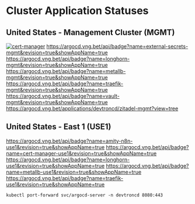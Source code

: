 # Cluster Application Statuses
## United States - Management Cluster (MGMT)
[![cert-manager](https://argocd.vng.bet/api/badge?name=cert-manager-mgmt&revision=true&showAppName=true)](https://argocd.vng.bet/applications/cert-manager-mgmt)
https://argocd.vng.bet/api/badge?name=external-secrets-mgmt&revision=true&showAppName=true
https://argocd.vng.bet/api/badge?name=longhorn-mgmt&revision=true&showAppName=true
https://argocd.vng.bet/api/badge?name=metallb-mgmt&revision=true&showAppName=true
https://argocd.vng.bet/api/badge?name=traefik-mgmt&revision=true&showAppName=true
https://argocd.vng.bet/api/badge?name=vault-mgmt&revision=true&showAppName=true
https://argocd.vng.bet/applications/devtroncd/zitadel-mgmt?view=tree

## United States - East 1 (USE1)
https://argocd.vng.bet/api/badge?name=amity-n8n-use1&revision=true&showAppName=true
https://argocd.vng.bet/api/badge?name=cert-manager-use1&revision=true&showAppName=true
https://argocd.vng.bet/api/badge?name=longhorn-use1&revision=true&showAppName=true
https://argocd.vng.bet/api/badge?name=metallb-use1&revision=true&showAppName=true
https://argocd.vng.bet/api/badge?name=traefik-use1&revision=true&showAppName=true


`kubectl port-forward svc/argocd-server -n devtroncd 8080:443`